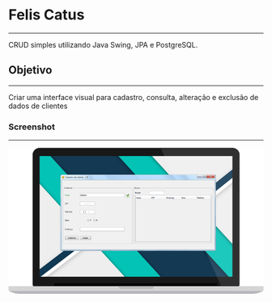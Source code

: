 # Felis Catus

-----

CRUD simples utilizando Java Swing, JPA e PostgreSQL.

## Objetivo

-----

Criar uma interface visual para cadastro, consulta, alteração e exclusão de dados de clientes

### Screenshot

----

![notebook](img/screenshot.png)

